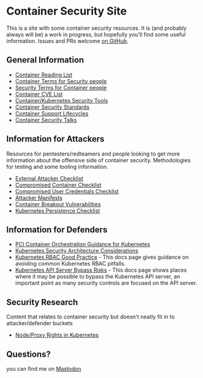 # Container Security Site

This is a site with some container security resources. It is (and probably always will be) a work in progress, but hopefully you'll find some useful information. Issues and PRs welcome [on GitHub](https://github.com/raesene/container-security-site).

## General Information

- [Container Reading List](general_information/reading_list.md)
- [Container Terms for Security people](jargon_busters/container_terms_for_security_people.md)
- [Security Terms for Container people](jargon_busters/security_terms_for_container_people.md)
- [Container CVE List](general_information/container_cve_list.md)
- [Container/Kubernetes Security Tools](general_information/tools_list.md)
- [Container Security Standards](general_information/container_security_standards.md)
- [Container Support Lifecycles](general_information/support_lifecycles.md)
- [Container Security Talks](https://talks.container-security.site)


## Information for Attackers

Resources for pentesters/redteamers and people looking to get more information about the offensive side of container security. Methodologies for testing and some tooling information.

- [External Attacker Checklist](attackers/external_attacker_checklist.md)
- [Compromised Container Checklist](attackers/compromised_container_checklist.md)
- [Compromised User Credentials Checklist](attackers/compromised_user_credentials_checklist.md)
- [Attacker Manifests](attackers/attacker_manifests.md)
- [Container Breakout Vulnerabilities](attackers/container_breakout_vulnerabilities.md)
- [Kubernetes Persistence Checklist](attackers/kubernetes_persistence_checklist.md)

## Information for Defenders

- [PCI Container Orchestration Guidance for Kubernetes](defenders/PCI_Container_Orchestration_Guidance.md)
- [Kubernetes Security Architecture Considerations](defenders/kubernetes_security_architecture_considerations.md)
- [Kubernetes RBAC Good Practice](https://kubernetes.io/docs/concepts/security/rbac-good-practices/) - This docs page gives guidance on avoiding common Kubernetes RBAC pitfalls.
- [Kubernetes API Server Bypass Risks](https://kubernetes.io/docs/concepts/security/api-server-bypass-risks/) - This docs page shows places where it may be possible to bypass the Kubernetes API server, an important point as many security controls are focused on the API server.

## Security Research

Content that relates to container security but doesn't neatly fit in to attacker/defender buckets

- [Node/Proxy Rights in Kubernetes](security_research/node_proxy.md)



## Questions?

you can find me on <a rel="me" href="https://infosec.exchange/@raesene">Mastodon</a>
